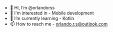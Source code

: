 - 👋 Hi, I’m @orlandorss
- 👀 I'm interested in - Mobile development
- 🌱 I’m currently learning -  Kotlin
- 📫 How to reach me - orlando.r.s@outlook.com

<!---
orlandorss/orlandorss is a ✨ special ✨ repository because its `README.md` (this file) appears on your GitHub profile.
You can click the Preview link to take a look at your changes.
--->
